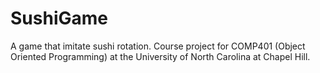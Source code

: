 # SushiGame
A game that imitate sushi rotation.
Course project for COMP401 (Object Oriented Programming) at the University of North Carolina at Chapel Hill.
